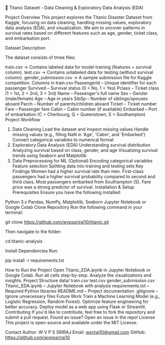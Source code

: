🚢 Titanic Dataset - Data Cleaning & Exploratory Data Analysis (EDA)

Project Overview
This project explores the Titanic Disaster Dataset from Kaggle, focusing on data cleaning, handling missing values, exploratory data analysis (EDA), and visualization. We aim to uncover patterns in survival rates based on different features such as age, gender, ticket class, and embarkation port.

Dataset Description

The dataset consists of three files:

train.csv → Contains labeled data for model training (features + survival column).
test.csv → Contains unlabeled data for testing (without survival column).
gender_submission.csv → A sample submission file for Kaggle competition.
Columns in train.csv
PassengerId – Unique identifier for each passenger
Survived – Survival status (0 = No, 1 = Yes)
Pclass – Ticket class (1 = 1st, 2 = 2nd, 3 = 3rd)
Name – Passenger's full name
Sex – Gender (male/female)
Age – Age in years
SibSp – Number of siblings/spouses aboard
Parch – Number of parents/children aboard
Ticket – Ticket number
Fare – Passenger fare
Cabin – Cabin number (if available)
Embarked – Port of embarkation (C = Cherbourg, Q = Queenstown, S = Southampton)
Project Workflow
1. Data Cleaning
Load the dataset and inspect missing values
Handle missing values (e.g., filling NaN in 'Age', 'Cabin', and 'Embarked')
Convert categorical variables to numerical format
2. Exploratory Data Analysis (EDA)
Understanding survival distribution
Analyzing survival based on class, gender, and age
Visualizing survival trends using Seaborn and Matplotlib
3. Data Preprocessing for ML (Optional)
Encoding categorical variables
Feature selection
Splitting data into training and testing sets
Key Findings
Women had a higher survival rate than men.
First-class passengers had a higher survival probability compared to second and third class.
Most passengers embarked from Southampton (S).
Fare price was a strong predictor of survival.
Installation & Setup
Prerequisites
Ensure you have the following installed:

Python 3.x
Pandas, NumPy, Matplotlib, Seaborn
Jupyter Notebook or Google Colab
Clone Repository
Run the following command in your terminal:

git clone https://github.com/wvpssriraj10/titanic.git

Then navigate to the folder:

cd titanic-analysis

Install Dependencies
Run:

pip install -r requirements.txt

How to Run the Project
Open Titanic_EDA.ipynb in Jupyter Notebook or Google Colab.
Run all cells step-by-step.
Analyze the visualizations and insights.
Project Structure
data/
train.csv
test.csv
gender_submission.csv
Titanic_EDA.ipynb – Jupyter Notebook with analysis
requirements.txt – Required Python libraries
README.md – Project documentation
.gitignore – Ignore unnecessary files
Future Work
Train a Machine Learning Model (e.g., Logistic Regression, Random Forest).
Optimize feature engineering for better accuracy.
Deploy model as a web app using Flask or Streamlit.
Contributing
If you'd like to contribute, feel free to fork the repository and submit a pull request.
Found an issue? Open an issue in the repo!
License
This project is open-source and available under the MIT License.

Contact
Author: W V P S SRIRAJ
Email: wsriraj10@gmail.com
GitHub: https://github.com/wvpssriraj10
